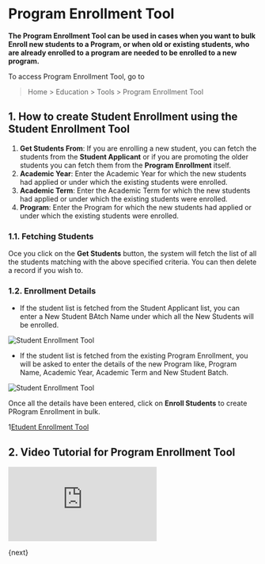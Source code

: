 <!-- add-breadcrumbs -->
# Program Enrollment Tool

**The Program Enrollment Tool can be used in cases when you want to bulk Enroll new students to a Program, or when old or existing students, who are already enrolled to a program are needed to be enrolled to a new program.**

To access Program Enrollment Tool, go to 

> Home > Education > Tools > Program Enrollment Tool

## 1. How to create Student Enrollment using the Student Enrollment Tool

1. **Get Students From**: If you are enrolling a new student, you can fetch the students from the **Student Applicant** or if you are promoting the older students you can fetch them from the **Program Enrollment** itself.
2. **Academic Year**: Enter the Academic Year for which the new students had applied or under which the existing students were enrolled.
3. **Academic Term**: Enter the Academic Term for which the new students had applied or under which the existing students were enrolled.
4. **Program**: Enter the Program for which the new students had applied or under which the existing students were enrolled.

### 1.1. Fetching Students

Oce you click on the **Get Students** button, the system will fetch the list of all the students matching with the above specified criteria. You can then delete a record if you wish to.

### 1.2. Enrollment Details

* If the student list is fetched from the Student Applicant list, you can enter a New Student BAtch Name under which all the New Students will be enrolled.

![Student Enrollment Tool](/docs/assets/img/education/setup/education-student-tool-5.png)

* If the student list is fetched from the existing Program Enrollment, you will be asked to enter the details of the new Program like, Program Name, Academic Year, Academic Term and New Student Batch.

![Student Enrollment Tool](/docs/assets/img/education/education-student-tool-6.png)

Once all the details have been entered, click on **Enroll Students** to create PRogram Enrollment in bulk.

1[Etudent Enrollment Tool](/docs/assets/img/education/education-student-tool-7.png)

## 2. Video Tutorial for Program Enrollment Tool


<div>
    <div class='embed-container'>
        <iframe src='https://www.youtube.com/embed//5nxWYBRHY_o?start=82' frameborder='0' allowfullscreen>
        </iframe>
    </div>
</div>    

{next}